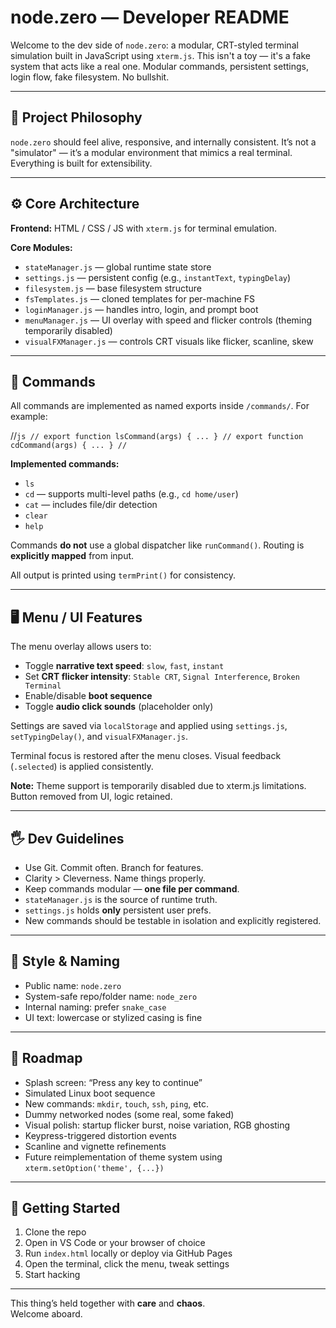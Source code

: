 # node.zero — Developer README

Welcome to the dev side of `node.zero`: a modular, CRT-styled terminal simulation built in JavaScript using `xterm.js`. This isn't a toy — it's a fake system that acts like a real one. Modular commands, persistent settings, login flow, fake filesystem. No bullshit.

---

## 🧠 Project Philosophy

`node.zero` should feel alive, responsive, and internally consistent. It’s not a "simulator" — it’s a modular environment that mimics a real terminal. Everything is built for extensibility.

---

## ⚙️ Core Architecture

**Frontend:** HTML / CSS / JS with `xterm.js` for terminal emulation.

**Core Modules:**
- `stateManager.js` — global runtime state store
- `settings.js` — persistent config (e.g., `instantText`, `typingDelay`)
- `filesystem.js` — base filesystem structure
- `fsTemplates.js` — cloned templates for per-machine FS
- `loginManager.js` — handles intro, login, and prompt boot
- `menuManager.js` — UI overlay with speed and flicker controls (theming temporarily disabled)
- `visualFXManager.js` — controls CRT visuals like flicker, scanline, skew

---

## 📂 Commands

All commands are implemented as named exports inside `/commands/`. For example:

<!--
Note: Code block formatting below is commented out to prevent markdown rendering issues
in some preview engines. Edit with caution.
-->

//```js
// export function lsCommand(args) { ... }
// export function cdCommand(args) { ... }
//```

**Implemented commands:**
- `ls`
- `cd` — supports multi-level paths (e.g., `cd home/user`)
- `cat` — includes file/dir detection
- `clear`
- `help`

Commands **do not** use a global dispatcher like `runCommand()`. Routing is **explicitly mapped** from input.

All output is printed using `termPrint()` for consistency.

---

## 🖥️ Menu / UI Features

The menu overlay allows users to:

- Toggle **narrative text speed**: `slow`, `fast`, `instant`
- Set **CRT flicker intensity**: `Stable CRT`, `Signal Interference`, `Broken Terminal`
- Enable/disable **boot sequence**
- Toggle **audio click sounds** (placeholder only)

Settings are saved via `localStorage` and applied using `settings.js`, `setTypingDelay()`, and `visualFXManager.js`.

Terminal focus is restored after the menu closes. Visual feedback (`.selected`) is applied consistently.

**Note:** Theme support is temporarily disabled due to xterm.js limitations. Button removed from UI, logic retained.

---

## 🖐️ Dev Guidelines

- Use Git. Commit often. Branch for features.
- Clarity > Cleverness. Name things properly.
- Keep commands modular — **one file per command**.
- `stateManager.js` is the source of runtime truth.
- `settings.js` holds **only** persistent user prefs.
- New commands should be testable in isolation and explicitly registered.

---

## 🧱 Style & Naming

- Public name: `node.zero`
- System-safe repo/folder name: `node_zero`
- Internal naming: prefer `snake_case`
- UI text: lowercase or stylized casing is fine

---

## 🔮 Roadmap

- Splash screen: “Press any key to continue”
- Simulated Linux boot sequence
- New commands: `mkdir`, `touch`, `ssh`, `ping`, etc.
- Dummy networked nodes (some real, some faked)
- Visual polish: startup flicker burst, noise variation, RGB ghosting
- Keypress-triggered distortion events
- Scanline and vignette refinements
- Future reimplementation of theme system using `xterm.setOption('theme', {...})`

---

## 🚀 Getting Started

1. Clone the repo
2. Open in VS Code or your browser of choice
3. Run `index.html` locally or deploy via GitHub Pages
4. Open the terminal, click the menu, tweak settings
5. Start hacking

---

This thing’s held together with **care** and **chaos**.  
Welcome aboard.
